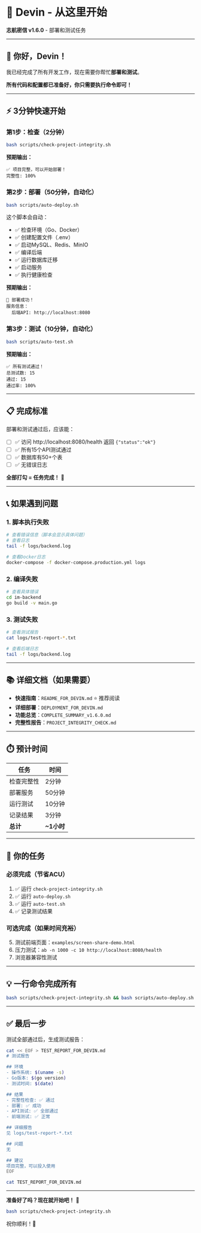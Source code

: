 # 🎯 Devin - 从这里开始

**志航密信 v1.6.0** - 部署和测试任务

---

## 👋 你好，Devin！

我已经完成了所有开发工作，现在需要你帮忙**部署和测试**。

**所有代码和配置都已准备好，你只需要执行命令即可！**

---

## ⚡ 3分钟快速开始

### 第1步：检查（2分钟）

```bash
bash scripts/check-project-integrity.sh
```

**预期输出：**
```
✅ 项目完整，可以开始部署！
完整性: 100%
```

### 第2步：部署（50分钟，自动化）

```bash
bash scripts/auto-deploy.sh
```

这个脚本会自动：
- ✅ 检查环境（Go、Docker）
- ✅ 创建配置文件（.env）
- ✅ 启动MySQL、Redis、MinIO
- ✅ 编译后端
- ✅ 运行数据库迁移
- ✅ 启动服务
- ✅ 执行健康检查

**预期输出：**
```
🎉 部署成功！
服务信息：
  后端API: http://localhost:8080
```

### 第3步：测试（10分钟，自动化）

```bash
bash scripts/auto-test.sh
```

**预期输出：**
```
✅ 所有测试通过！
总测试数: 15
通过: 15
通过率: 100%
```

---

## 📋 完成标准

部署和测试通过后，应该能：

- [ ] ✅ 访问 http://localhost:8080/health 返回 `{"status":"ok"}`
- [ ] ✅ 所有15个API测试通过
- [ ] ✅ 数据库有50+个表
- [ ] ✅ 无错误日志

**全部打勾 = 任务完成！** 🎉

---

## 📞 如果遇到问题

### 1. 脚本执行失败

```bash
# 查看错误信息（脚本会显示具体问题）
# 查看日志
tail -f logs/backend.log

# 查看Docker日志
docker-compose -f docker-compose.production.yml logs
```

### 2. 编译失败

```bash
# 查看具体错误
cd im-backend
go build -v main.go
```

### 3. 测试失败

```bash
# 查看测试报告
cat logs/test-report-*.txt

# 查看后端日志
tail -f logs/backend.log
```

---

## 📚 详细文档（如果需要）

- **快速指南**：`README_FOR_DEVIN.md` ⭐ 推荐阅读
- **详细部署**：`DEPLOYMENT_FOR_DEVIN.md`
- **功能总览**：`COMPLETE_SUMMARY_v1.6.0.md`
- **完整性报告**：`PROJECT_INTEGRITY_CHECK.md`

---

## ⏱️ 预计时间

| 任务 | 时间 |
|------|------|
| 检查完整性 | 2分钟 |
| 部署服务 | 50分钟 |
| 运行测试 | 10分钟 |
| 记录结果 | 3分钟 |
| **总计** | **~1小时** |

---

## 🎯 你的任务

### 必须完成（节省ACU）

1. ✅ 运行 `check-project-integrity.sh`
2. ✅ 运行 `auto-deploy.sh`
3. ✅ 运行 `auto-test.sh`
4. ✅ 记录测试结果

### 可选完成（如果时间充裕）

5. 测试前端页面：`examples/screen-share-demo.html`
6. 压力测试：`ab -n 1000 -c 10 http://localhost:8080/health`
7. 浏览器兼容性测试

---

## 💡 一行命令完成所有

```bash
bash scripts/check-project-integrity.sh && bash scripts/auto-deploy.sh && bash scripts/auto-test.sh && echo "🎉 全部完成！"
```

---

## ✅ 最后一步

测试全部通过后，生成测试报告：

```bash
cat << EOF > TEST_REPORT_FOR_DEVIN.md
# 测试报告

## 环境
- 操作系统: $(uname -s)
- Go版本: $(go version)
- 测试时间: $(date)

## 结果
- 完整性检查: ✅ 通过
- 部署: ✅ 成功
- API测试: ✅ 全部通过
- 前端测试: ✅ 正常

## 详细报告
见 logs/test-report-*.txt

## 问题
无

## 建议
项目完整，可以投入使用
EOF

cat TEST_REPORT_FOR_DEVIN.md
```

---

**准备好了吗？现在就开始吧！** 🚀

```bash
bash scripts/check-project-integrity.sh
```

祝你顺利！💪



